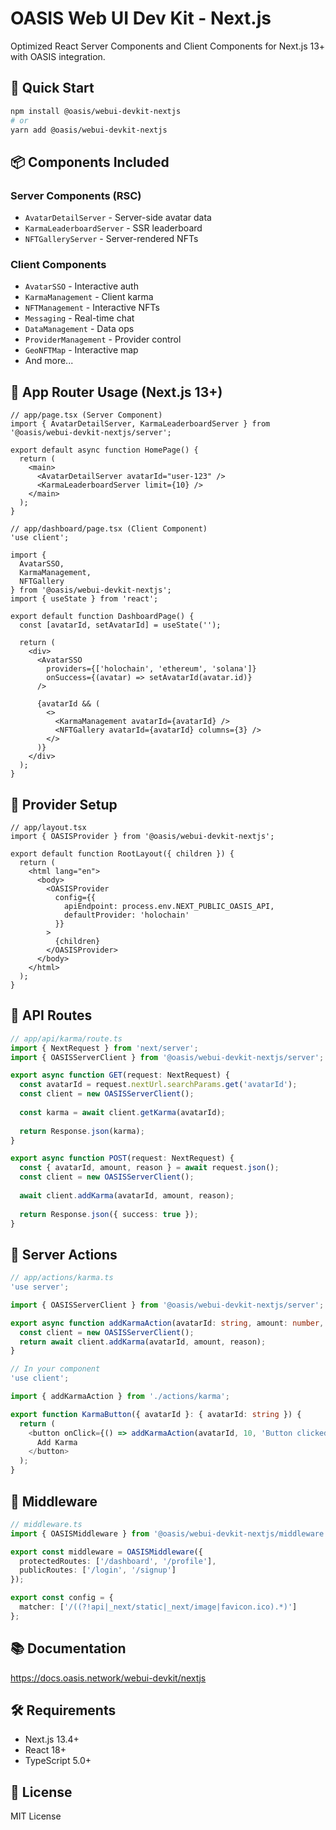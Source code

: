 # OASIS Web UI Dev Kit - Next.js

Optimized React Server Components and Client Components for Next.js 13+ with OASIS integration.

## 🚀 Quick Start

```bash
npm install @oasis/webui-devkit-nextjs
# or
yarn add @oasis/webui-devkit-nextjs
```

## 📦 Components Included

### Server Components (RSC)
- `AvatarDetailServer` - Server-side avatar data
- `KarmaLeaderboardServer` - SSR leaderboard
- `NFTGalleryServer` - Server-rendered NFTs

### Client Components
- `AvatarSSO` - Interactive auth
- `KarmaManagement` - Client karma
- `NFTManagement` - Interactive NFTs
- `Messaging` - Real-time chat
- `DataManagement` - Data ops
- `ProviderManagement` - Provider control
- `GeoNFTMap` - Interactive map
- And more...

## 📖 App Router Usage (Next.js 13+)

```tsx
// app/page.tsx (Server Component)
import { AvatarDetailServer, KarmaLeaderboardServer } from '@oasis/webui-devkit-nextjs/server';

export default async function HomePage() {
  return (
    <main>
      <AvatarDetailServer avatarId="user-123" />
      <KarmaLeaderboardServer limit={10} />
    </main>
  );
}

// app/dashboard/page.tsx (Client Component)
'use client';

import { 
  AvatarSSO, 
  KarmaManagement, 
  NFTGallery 
} from '@oasis/webui-devkit-nextjs';
import { useState } from 'react';

export default function DashboardPage() {
  const [avatarId, setAvatarId] = useState('');

  return (
    <div>
      <AvatarSSO
        providers={['holochain', 'ethereum', 'solana']}
        onSuccess={(avatar) => setAvatarId(avatar.id)}
      />
      
      {avatarId && (
        <>
          <KarmaManagement avatarId={avatarId} />
          <NFTGallery avatarId={avatarId} columns={3} />
        </>
      )}
    </div>
  );
}
```

## 🔧 Provider Setup

```tsx
// app/layout.tsx
import { OASISProvider } from '@oasis/webui-devkit-nextjs';

export default function RootLayout({ children }) {
  return (
    <html lang="en">
      <body>
        <OASISProvider
          config={{
            apiEndpoint: process.env.NEXT_PUBLIC_OASIS_API,
            defaultProvider: 'holochain'
          }}
        >
          {children}
        </OASISProvider>
      </body>
    </html>
  );
}
```

## 🎨 API Routes

```typescript
// app/api/karma/route.ts
import { NextRequest } from 'next/server';
import { OASISServerClient } from '@oasis/webui-devkit-nextjs/server';

export async function GET(request: NextRequest) {
  const avatarId = request.nextUrl.searchParams.get('avatarId');
  const client = new OASISServerClient();
  
  const karma = await client.getKarma(avatarId);
  
  return Response.json(karma);
}

export async function POST(request: NextRequest) {
  const { avatarId, amount, reason } = await request.json();
  const client = new OASISServerClient();
  
  await client.addKarma(avatarId, amount, reason);
  
  return Response.json({ success: true });
}
```

## 🔐 Server Actions

```typescript
// app/actions/karma.ts
'use server';

import { OASISServerClient } from '@oasis/webui-devkit-nextjs/server';

export async function addKarmaAction(avatarId: string, amount: number, reason: string) {
  const client = new OASISServerClient();
  return await client.addKarma(avatarId, amount, reason);
}

// In your component
'use client';

import { addKarmaAction } from './actions/karma';

export function KarmaButton({ avatarId }: { avatarId: string }) {
  return (
    <button onClick={() => addKarmaAction(avatarId, 10, 'Button clicked')}>
      Add Karma
    </button>
  );
}
```

## 🚀 Middleware

```typescript
// middleware.ts
import { OASISMiddleware } from '@oasis/webui-devkit-nextjs/middleware';

export const middleware = OASISMiddleware({
  protectedRoutes: ['/dashboard', '/profile'],
  publicRoutes: ['/login', '/signup']
});

export const config = {
  matcher: ['/((?!api|_next/static|_next/image|favicon.ico).*)']
};
```

## 📚 Documentation

https://docs.oasis.network/webui-devkit/nextjs

## 🛠️ Requirements

- Next.js 13.4+
- React 18+
- TypeScript 5.0+

## 📄 License

MIT License

